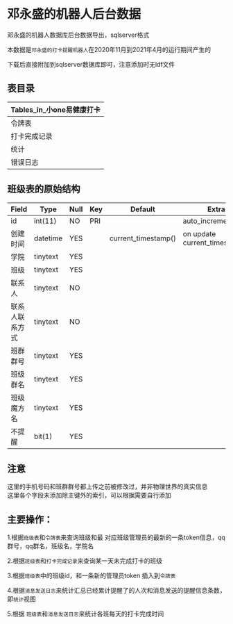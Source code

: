 # 邓永盛的机器人后台数据
邓永盛的机器人数据库后台数据导出，sqlserver格式  
  
本数据是`邓永盛的打卡提醒机器人`在2020年11月到2021年4月的运行期间产生的  
  
下载后直接附加到sqlserver数据库即可，注意添加时无ldf文件  

## 表目录  

| Tables_in_小one易健康打卡|
| --------|
| 令牌表|
| 打卡完成记录|
| 统计|
| 错误日志|

## 班级表的原始结构

| Field          | Type     | Null | Key | Default             | Extra                         |
| ---------------|----------|------|-----|---------------------|-------------------------------|
| id             | int(11)  | NO   | PRI | <null>              | auto_increment                |
| 创建时间       | datetime | YES  |     | current_timestamp() | on update current_timestamp() |
| 学院           | tinytext | YES  |     | <null>              |                               |
| 班级           | tinytext | YES  |     | <null>              |                               |
| 联系人         | tinytext | NO   |     | <null>              |                               |
| 联系人联系方式 | tinytext | NO   |     | <null>              |                               |
| 班群群号       | tinytext | YES  |     | <null>              |                               |
| 班级群名       | tinytext | YES  |     | <null>              |                               |
| 班级魔方名     | tinytext | YES  |     | <null>              |                               |
| 不提醒         | bit(1)   | YES  |     | <null>              |                               |



## 注意
这里的手机号码和班群群号都上传之前被修改过，并非物理世界的真实信息  
这里各个字段未添加除主键外的索引，可以根据需要自行添加


## 主要操作：
1.根据`班级表`和`令牌表`来查询班级和最 对应班级管理员的最新的一条token信息，qq群号，qq群名，班级名，学院名  
  
2.根据`班级表`和`打卡完成记录`来查询某一天未完成打卡的班级  
  
3.根据`班级表`中的班级id，和一条新的管理员token 插入到`令牌表`  
  
4.根据`消息发送日志`来统计汇总已经累计提醒了的人次和消息发送的提醒信息条数，即`统计`视图  
  
5.根据 `班级表`和`消息发送日志`来统计各班每天的打卡完成时间

